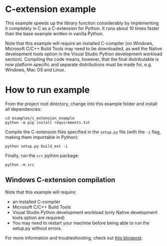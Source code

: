 # C-extension example

This example speeds up the library function considerably by implementing it completely in C as a C-extension for Python. It runs about 10 times faster than the base example written in vanilla Python.

Note that this example will require an installed C-compiler (on Windows, Microsoft C/C++ Build Tools may need to be downloaded, as well the Native development tools option in the Visual Studio Python development workload section). Compiling the code means, however, that the final distributable is now platform specific and separate distributions must be made for, e.g. Windows, Mac OS and Linux.

# How to run example

From the project root directory, change into this example folder and install all dependencies:

```
cd examples/c_extension_example
python -m pip install requirements.txt
```

Compile the C-extension files specified in the `setup.py` file (with the `-i` flag, making them importable in Python):
```
python setup.py build_ext -i
```

Finally, run the `src` python package:
```
python -m src
```

## Windows C-extension compilation

Note that this example will require:
- an installed C-compiler
- Microsoft C/C++ Build Tools
- Visual Studio Python development workload (only Native development tools option are required)
- You may need to restart your machine before being able to run the setup.py without errors.

For more information and troubleshooting, check out [this blogpost](https://devblogs.microsoft.com/python/unable-to-find-vcvarsall-bat/).
